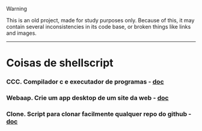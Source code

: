 > [!WARNING]  
> This is an old project, made for study purposes only. Because of this, it may contain several inconsistencies in its code base, or broken things like links and images.

---


# Coisas de shellscript 

### CCC. Compilador c e executador de programas - [doc](https://github.com/4lysson-a/c_compiler/)

### Webaap. Crie um app desktop de um site da web - [doc](https://github.com/4lysson-a/Webaap/)

### Clone. Script para clonar facilmente qualquer repo do github - [doc](https://github.com/4lysson-a/shellscript_library/tree/master/clone)


